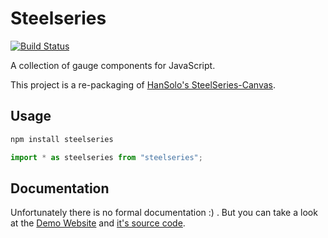 
# Steelseries

[![Build Status](https://travis-ci.org/nicolas-van/steelseries.svg?branch=master)](https://travis-ci.org/nicolas-van/steelseries)

A collection of gauge components for JavaScript.

This project is a re-packaging of [HanSolo's SteelSeries-Canvas](https://github.com/HanSolo/SteelSeries-Canvas).

## Usage

```bash
npm install steelseries
```

```javascript
import * as steelseries from "steelseries";
```

## Documentation

Unfortunately there is no formal documentation :) . But you can take a look at the [Demo Website](https://nicolas-van.github.io/steelseries/) and [it's source code](https://github.com/nicolas-van/steelseries/tree/develop/srcdocs).